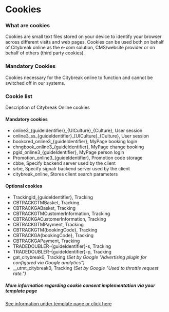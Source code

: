 # Cookies

### What are cookies
Cookies are small text files stored on your device to identify your browser across different visits and web pages. Cookies can be used both on behalf of Citybreak online as the e-com solution, CMS/website provider or on behalf of others (third party cookies).

### Mandatory Cookies
Cookies necessary for the Citybreak online to function and cannot be switched off in our systems.

### Cookie list

Description of Citybreak Online cookies

#### Mandatory cookies
- online3\_{guideIdentifier}\_{UICulture}\_{Culture}, User session
- online3\_ss\_{guideIdentifier}\_[UICulture}\_{Culture}, User session
- bookcred\_online3\_{guideIdentifier}, MyPage booking login
- chngbook\_online3\_{guideIdentifier}, MyPage change booking
- pgid\_online3\_{guideIdentifier}, MyPage person login
- Promotion\_online3\_{guideIdentifier}, Promotion code storage
- cbbe, Specify backend server used by the client
- srbe, Specify signalr backend server used by the client
- citybreak_online, Stores client search parameters

#### Optional cookies
- TrackingId\_{guideIdentifier}, Tracking
- CBTRACKGTMBasket, Tracking
- CBTRACKGABasket, Tracking
- CBTRACKGTMCustomerInformation, Tracking
- CBTRACKGACustomerInformation, Tracking
- CBTRACKGTMPayment, Tracking
- CBTRACKGTM{bookingCode}, Tracking
- CBTRACKGA{bookingCode}, Tracking
- CBTRACKGAPayment, Tracking
- TRADEDOUBLER-{guideIdentifier}-s, Tracking
- TRADEDOUBLER-{guideIdentifier}-p, Tracking
- gat_citybreak0, Tracking _(Set by Google "Advertising plugin for configured via Google analytics")_
- __utmt_citybreak0, Tracking _(Set by Google "Used to throttle request rate.")_


#####  More information regarding cookie consent implementation via your template page

[See information under template page or click here](https://visit.github.io/citybreak-online-doc/#cookie-consent)
